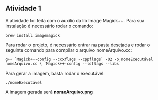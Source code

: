 ## Atividade 1 
A atividade foi feita com o auxílio da lib Image Magick++. Para sua instalação é necessário rodar o comando:
```
brew install imagemagick
```
Para rodar o projeto, é necessário entrar na pasta desejada e rodar o seguinte comando para compilar o arquivo nomeArquivo.cc:
```
g++ `Magick++-config --cxxflags --cppflags` -O2 -o nomeExecutável nomeArquivo.cc \ `Magick++-config --ldflags --libs`
```
Para gerar a imagem, basta rodar o executável:
```
./nomeExecutável
```
A imagem gerada será **nomeArquivo.png**
